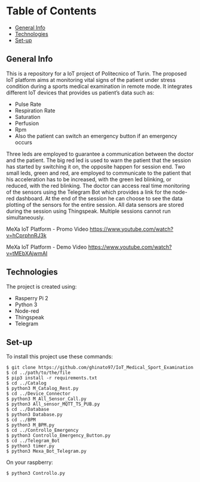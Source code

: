 # Table of Contents
* [General Info](#general-info)
* [Technologies](#technologies)
* [Set-up](#set-up)


## General Info
This is a repository for a IoT project of Politecnico of Turin.
The proposed IoT platform aims at monitoring vital signs of the patient under stress condition during a sports medical examination in remote mode. 
It integrates different IoT devices that provides us patient’s data such as:
- Pulse Rate
- Respiration Rate
- Saturation
- Perfusion
- Rpm
- Also the patient can switch an emergency button if an emergency occurs

Three leds are employed to guarantee a communication between the doctor and the patient. 
The big red led is used to warn the patient that the session has started by switching it on, the opposite happen for session end.  Two small leds, green and red, are employed to communicate to the patient that his acceleration has to be increased, with the green led blinking, or reduced, with the red blinking. 
The doctor can access real time monitoring of the sensors using the Telegram Bot which provides a link for the 
node-red dashboard. At the end of the session he can choose to see the data plotting of the sensors for the entire session. All data sensors are stored during the session using Thingspeak. Multiple sessions cannot run simultaneously. 

MeXa IoT Platform - Promo Video
https://www.youtube.com/watch?v=hCprphnRJ3k

MeXa IoT Platform - Demo Video
https://www.youtube.com/watch?v=tMEbXAjwmAI

## Technologies
The project is created using:
- Rasperry Pi 2
- Python 3
- Node-red
- Thingspeak
- Telegram


## Set-up
To install this project use these commands: 
```
$ git clone https://github.com/ghinato97/IoT_Medical_Sport_Examination
$ cd ../path/to/the/file
$ pip3 install -r requirements.txt 
$ cd ../Catalog
$ python3 M_Catalog_Rest.py
$ cd ../Device_Connector
$ python3 M_All_Sensor_Call.py
$ python3 All_sensor_MQTT_TS_PUB.py
$ cd ../Database
$ python3 Database.py
$ cd ../BPM
$ python3 M_BPM.py
$ cd ../Controllo_Emergency
$ python3 Controllo_Emergency_Button.py
$ cd ../Telegram_Bot
$ python3 timer.py
$ python3 Mexa_Bot_Telegram.py
```
On your raspberry:
```
$ python3 Controllo.py
```

 





